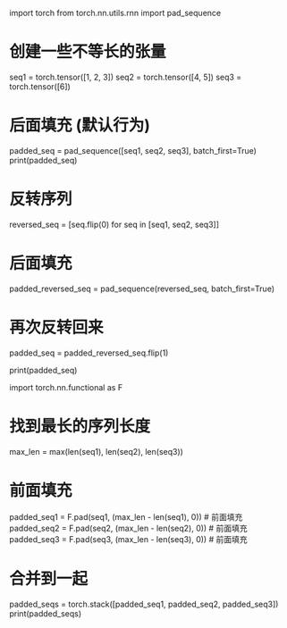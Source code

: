 import torch
from torch.nn.utils.rnn import pad_sequence

# 创建一些不等长的张量
seq1 = torch.tensor([1, 2, 3])
seq2 = torch.tensor([4, 5])
seq3 = torch.tensor([6])

# 后面填充 (默认行为)
padded_seq = pad_sequence([seq1, seq2, seq3], batch_first=True)
print(padded_seq)




# 反转序列
reversed_seq = [seq.flip(0) for seq in [seq1, seq2, seq3]]

# 后面填充
padded_reversed_seq = pad_sequence(reversed_seq, batch_first=True)

# 再次反转回来
padded_seq = padded_reversed_seq.flip(1)

print(padded_seq)


import torch.nn.functional as F

# 找到最长的序列长度
max_len = max(len(seq1), len(seq2), len(seq3))

# 前面填充
padded_seq1 = F.pad(seq1, (max_len - len(seq1), 0))  # 前面填充
padded_seq2 = F.pad(seq2, (max_len - len(seq2), 0))  # 前面填充
padded_seq3 = F.pad(seq3, (max_len - len(seq3), 0))  # 前面填充

# 合并到一起
padded_seqs = torch.stack([padded_seq1, padded_seq2, padded_seq3])
print(padded_seqs)
